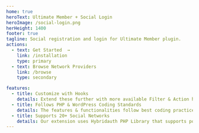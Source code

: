 ```yaml
---
home: true
heroText: Ultimate Member + Social Login
heroImage: /social-login.png
herHeight: 1400
footer: true
tagline: Social registration and login for Ultimate Member plugin.
actions:
  - text: Get Started  →
    link: /installation
    type: primary
  - text: Browse Network Providers
    link: /browse
    type: secondary

features:
  - title: Customize with Hooks
    details: Extend these further with more available Filter & Action hooks.
  - title: Follows PHP & WordPress Coding Standards
    details: The features & functionalities follow best coding practices with WPCS + PHPCS.
  - title: Supports 20+ Social Networks
    details: Our extension uses Hybridauth PHP Library that supports popular Social Networks for Single-Sign On.
---
```


